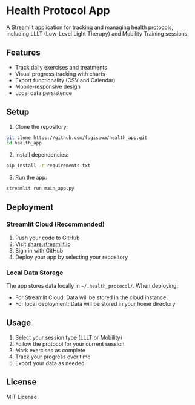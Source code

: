 # Health Protocol App

A Streamlit application for tracking and managing health protocols, including LLLT (Low-Level Light Therapy) and Mobility Training sessions.

## Features

- Track daily exercises and treatments
- Visual progress tracking with charts
- Export functionality (CSV and Calendar)
- Mobile-responsive design
- Local data persistence

## Setup

1. Clone the repository:
```bash
git clone https://github.com/fugisawa/health_app.git
cd health_app
```

2. Install dependencies:
```bash
pip install -r requirements.txt
```

3. Run the app:
```bash
streamlit run main_app.py
```

## Deployment

### Streamlit Cloud (Recommended)

1. Push your code to GitHub
2. Visit [share.streamlit.io](https://share.streamlit.io)
3. Sign in with GitHub
4. Deploy your app by selecting your repository

### Local Data Storage

The app stores data locally in `~/.health_protocol/`. When deploying:
- For Streamlit Cloud: Data will be stored in the cloud instance
- For local deployment: Data will be stored in your home directory

## Usage

1. Select your session type (LLLT or Mobility)
2. Follow the protocol for your current session
3. Mark exercises as complete
4. Track your progress over time
5. Export your data as needed

## License

MIT License
